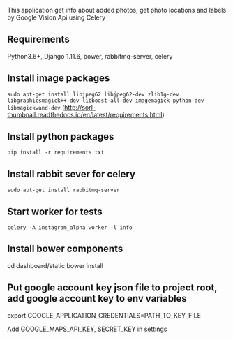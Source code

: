 This application get info about added photos, get photo locations and labels by Google Vision Api using Celery

## Requirements

Python3.6+, Django 1.11.6, bower, rabbitmq-server, celery

## Install image packages

```sudo apt-get install libjpeg62 libjpeg62-dev zlib1g-dev libgraphicsmagick++-dev libboost-all-dev imagemagick python-dev libmagickwand-dev```
(http://sorl-thumbnail.readthedocs.io/en/latest/requirements.html)

## Install python packages
```pip install -r requirements.txt```

## Install rabbit sever for celery

```sudo apt-get install rabbitmq-server```

## Start worker for tests

```celery -A instagram_alpha worker -l info```

## Install bower components
cd dashboard/static
bower install

## Put google account key json file to project root, add google account key to env variables
export GOOGLE_APPLICATION_CREDENTIALS=PATH_TO_KEY_FILE

Add GOOGLE_MAPS_API_KEY, SECRET_KEY in settings




